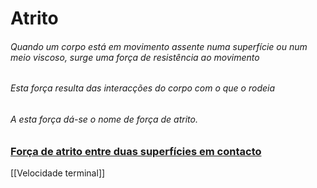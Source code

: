 
# Atrito

###### Quando um corpo está em movimento assente numa superfície ou num meio viscoso, surge uma força de resistência ao movimento
###### Esta força resulta das interacções do corpo com o que o rodeia
###### A esta força dá-se o nome de *força de atrito*.

### [Força de atrito entre duas superfícies em contacto](Força%20de%20atrito%20entre%20superfícies.md) 

[[Velocidade terminal]]
